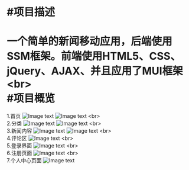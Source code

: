 #项目描述
=========
一个简单的新闻移动应用，后端使用SSM框架。前端使用HTML5、CSS、jQuery、AJAX、并且应用了MUI框架
\<br>  
#项目概览
=========
1.首页
![Image text](https://github.com/shing6/images/blob/master/index.png)
![Image text](https://github.com/shing6/images/blob/master/index1.png)
\<br>  
2.分类
![Image text](https://github.com/shing6/images/blob/master/catalogy.png)
![Image text](https://github.com/shing6/images/blob/master/catelogy.png)
\<br>  
3.新闻内容
![Image text](https://github.com/shing6/images/blob/master/item.png)
![Image text](https://github.com/shing6/images/blob/master/item2.png)
\<br>  
4.评论区
![Image text](https://github.com/shing6/images/blob/master/comment.png)
\<br>  
5.登录界面
![Image text](https://github.com/shing6/images/blob/master/login.png)
\<br>  
6.注册页面
![Image text](https://github.com/shing6/images/blob/master/register.png)
\<br>  
7.个人中心页面
![Image text](https://github.com/shing6/images/blob/master/profiex.png)

